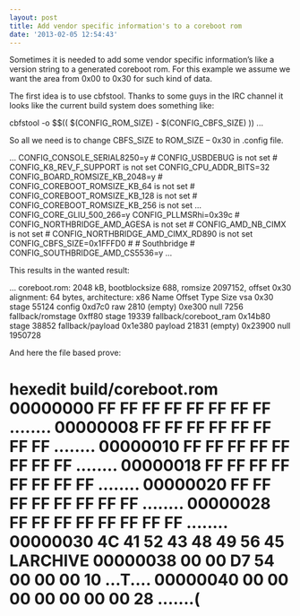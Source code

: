 ```yaml
---
layout: post
title: Add vendor specific information's to a coreboot rom
date: '2013-02-05 12:54:43'
---
```



Sometimes it is needed to add some vendor specific information’s like a version string
 to a generated coreboot rom. For this example we assume we want the area from 0x00 to 0x30
 for such kind of data.

The first idea is to use cbfstool. Thanks to some guys in the IRC channel it looks like the
 current build system does something like:

 cbfstool -o $$(( $(CONFIG_ROM_SIZE) - $(CONFIG_CBFS_SIZE) )) ...

So all we need is to change CBFS_SIZE to ROM_SIZE – 0x30 in .config file.

 ... CONFIG_CONSOLE_SERIAL8250=y # CONFIG_USBDEBUG is not set # CONFIG_K8_REV_F_SUPPORT is not set CONFIG_CPU_ADDR_BITS=32 CONFIG_BOARD_ROMSIZE_KB_2048=y # CONFIG_COREBOOT_ROMSIZE_KB_64 is not set # CONFIG_COREBOOT_ROMSIZE_KB_128 is not set # CONFIG_COREBOOT_ROMSIZE_KB_256 is not set ... CONFIG_CORE_GLIU_500_266=y CONFIG_PLLMSRhi=0x39c # CONFIG_NORTHBRIDGE_AMD_AGESA is not set # CONFIG_AMD_NB_CIMX is not set # CONFIG_NORTHBRIDGE_AMD_CIMX_RD890 is not set CONFIG_CBFS_SIZE=0x1FFFD0 # # Southbridge # CONFIG_SOUTHBRIDGE_AMD_CS5536=y ...

This results in the wanted result:

 ... coreboot.rom: 2048 kB, bootblocksize 688, romsize 2097152, offset 0x30 alignment: 64 bytes, architecture: x86 Name Offset Type Size vsa 0x30 stage 55124 config 0xd7c0 raw 2810 (empty) 0xe300 null 7256 fallback/romstage 0xff80 stage 19339 fallback/coreboot_ram 0x14b80 stage 38852 fallback/payload 0x1e380 payload 21831 (empty) 0x23900 null 1950728

And here the file based prove:

 # hexedit build/coreboot.rom 00000000 FF FF FF FF FF FF FF FF ........ 00000008 FF FF FF FF FF FF FF FF ........ 00000010 FF FF FF FF FF FF FF FF ........ 00000018 FF FF FF FF FF FF FF FF ........ 00000020 FF FF FF FF FF FF FF FF ........ 00000028 FF FF FF FF FF FF FF FF ........ 00000030 4C 41 52 43 48 49 56 45 LARCHIVE 00000038 00 00 D7 54 00 00 00 10 ...T.... 00000040 00 00 00 00 00 00 00 28 .......(
